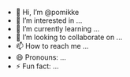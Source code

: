 - 👋 Hi, I’m @pomikke
- 👀 I’m interested in ...
- 🌱 I’m currently learning ...
- 💞️ I’m looking to collaborate on ...
- 📫 How to reach me ...
- 😄 Pronouns: ...
- ⚡ Fun fact: ...

<!---
pomikke/pomikke is a ✨ special ✨ repository because its `README.md` (this file) appears on your GitHub profile.
You can click the Preview link to take a look at your changes.
--->

